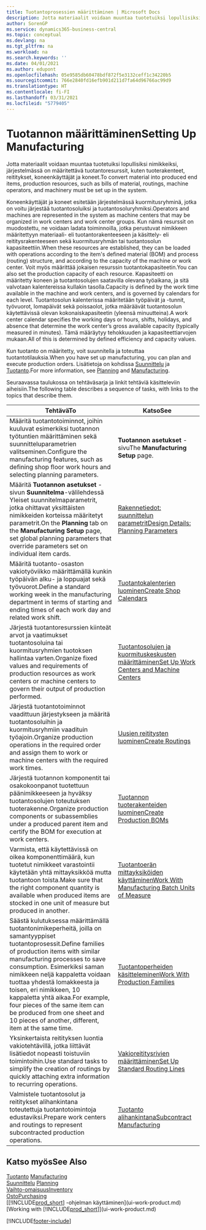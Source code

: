 ```yaml
---
title: Tuotantoprosessien määrittäminen | Microsoft Docs
description: Jotta materiaalit voidaan muuntaa tuotetuiksi lopullisiksi nimikkeiksi, järjestelmässä on määritettävä tuotantoresurssit, kuten tuoterakenteet, reititykset, koneenkäyttäjät ja koneet.
author: SorenGP
ms.service: dynamics365-business-central
ms.topic: conceptual
ms.devlang: na
ms.tgt_pltfrm: na
ms.workload: na
ms.search.keywords: ''
ms.date: 04/01/2021
ms.author: edupont
ms.openlocfilehash: 05e9585db60478bdf872f5e3132ceff1c34220b5
ms.sourcegitcommit: 766e2840fd16efb901d211d7fa64d96766ac99d9
ms.translationtype: HT
ms.contentlocale: fi-FI
ms.lasthandoff: 03/31/2021
ms.locfileid: "5779405"
---
```

# <a name="setting-up-manufacturing"></a><span data-ttu-id="7d446-103">Tuotannon määrittäminen</span><span class="sxs-lookup"><span data-stu-id="7d446-103">Setting Up Manufacturing</span></span>
<span data-ttu-id="7d446-104">Jotta materiaalit voidaan muuntaa tuotetuiksi lopullisiksi nimikkeiksi, järjestelmässä on määritettävä tuotantoresurssit, kuten tuoterakenteet, reititykset, koneenkäyttäjät ja koneet.</span><span class="sxs-lookup"><span data-stu-id="7d446-104">To convert material into produced end items, production resources, such as bills of material, routings, machine operators, and machinery must be set up in the system.</span></span>

<span data-ttu-id="7d446-105">Koneenkäyttäjät ja koneet esitetään järjestelmässä kuormitusryhminä, jotka on voitu järjestää tuotantosoluiksi ja tuotantosoluryhmiksi.</span><span class="sxs-lookup"><span data-stu-id="7d446-105">Operators and machines are represented in the system as machine centers that may be organized in work centers and work center groups.</span></span> <span data-ttu-id="7d446-106">Kun nämä resurssit on muodostettu, ne voidaan ladata toiminnoilla, jotka perustuvat nimikkeen määritettyyn materiaali- eli tuotantorakenteeseen ja käsittely- eli reititysrakenteeseen sekä kuormitusryhmän tai tuotantosolun kapasiteettiin.</span><span class="sxs-lookup"><span data-stu-id="7d446-106">When these resources are established, they can be loaded with operations according to the item's defined material (BOM) and process (routing) structure, and according to the capacity of the machine or work center.</span></span> <span data-ttu-id="7d446-107">Voit myös määrittää jokaisen resurssin tuotantokapasiteetin.</span><span class="sxs-lookup"><span data-stu-id="7d446-107">You can also set the production capacity of each resource.</span></span> <span data-ttu-id="7d446-108">Kapasiteetti on määritetty koneen ja tuotantosolujen saatavilla olevana työaikana, ja sitä valvotaan kalentereissa kullakin tasolla.</span><span class="sxs-lookup"><span data-stu-id="7d446-108">Capacity is defined by the work time available in the machine and work centers, and is governed by calendars for each level.</span></span> <span data-ttu-id="7d446-109">Tuotantosolun kalenterissa määritetään työpäivät ja -tunnit, työvuorot, lomapäivät sekä poissaolot, jotka määräävät tuotantosolun käytettävissä olevan kokonaiskapasiteetin (yleensä minuutteina).</span><span class="sxs-lookup"><span data-stu-id="7d446-109">A work center calendar specifies the working days or hours, shifts, holidays, and absence that determine the work center’s gross available capacity (typically measured in minutes).</span></span> <span data-ttu-id="7d446-110">Tämä määräytyy tehokkuuden ja kapasiteettiarvojen mukaan.</span><span class="sxs-lookup"><span data-stu-id="7d446-110">All of this is determined by defined efficiency and capacity values.</span></span>  

<span data-ttu-id="7d446-111">Kun tuotanto on määritetty, voit suunnitella ja toteuttaa tuotantotilauksia.</span><span class="sxs-lookup"><span data-stu-id="7d446-111">When you have set up manufacturing, you can plan and execute production orders.</span></span> <span data-ttu-id="7d446-112">Lisätietoja on kohdissa [Suunnittelu](production-planning.md) ja [Tuotanto](production-manage-manufacturing.md).</span><span class="sxs-lookup"><span data-stu-id="7d446-112">For more information, see [Planning](production-planning.md) and [Manufacturing](production-manage-manufacturing.md).</span></span>  



 <span data-ttu-id="7d446-113">Seuraavassa taulukossa on tehtäväsarja ja linkit tehtäviä käsitteleviin aiheisiin.</span><span class="sxs-lookup"><span data-stu-id="7d446-113">The following table describes a sequence of tasks, with links to the topics that describe them.</span></span>   

|<span data-ttu-id="7d446-114">**Tehtävä**</span><span class="sxs-lookup"><span data-stu-id="7d446-114">**To**</span></span>|<span data-ttu-id="7d446-115">**Katso**</span><span class="sxs-lookup"><span data-stu-id="7d446-115">**See**</span></span>|  
|------------|-------------|  
|<span data-ttu-id="7d446-116">Määritä tuotantotoiminnot, joihin kuuluvat esimerkiksi tuotannon työtuntien määrittäminen sekä suunnitteluparametrien valitseminen.</span><span class="sxs-lookup"><span data-stu-id="7d446-116">Configure the manufacturing features, such as defining shop floor work hours and selecting planning parameters.</span></span>|<span data-ttu-id="7d446-117">**Tuotannon asetukset** -sivu</span><span class="sxs-lookup"><span data-stu-id="7d446-117">The **Manufacturing Setup** page.</span></span>|
|<span data-ttu-id="7d446-118">Määritä **Tuotannon asetukset** -sivun **Suunnitelma**-välilehdessä Yleiset suunnitelmaparametrit, jotka ohittavat yksittäisten nimikkeiden korteissa määritetyt parametrit.</span><span class="sxs-lookup"><span data-stu-id="7d446-118">On the **Planning** tab on the **Manufacturing Setup** page, set global planning parameters that override parameters set on individual item cards.</span></span>|[<span data-ttu-id="7d446-119">Rakennetiedot: suunnittelun parametrit</span><span class="sxs-lookup"><span data-stu-id="7d446-119">Design Details: Planning Parameters</span></span>](design-details-planning-parameters.md)|
|<span data-ttu-id="7d446-120">Määritä tuotanto-osaston vakiotyöviikko määrittämällä kunkin työpäivän alku- ja loppuajat sekä työvuorot.</span><span class="sxs-lookup"><span data-stu-id="7d446-120">Define a standard working week in the manufacturing department in terms of starting and ending times of each work day and related work shift.</span></span>|[<span data-ttu-id="7d446-121">Tuotantokalenterien luominen</span><span class="sxs-lookup"><span data-stu-id="7d446-121">Create Shop Calendars</span></span>](production-how-to-create-work-center-calendars.md)|  
|<span data-ttu-id="7d446-122">Järjestä tuotantoresurssien kiinteät arvot ja vaatimukset tuotantosoluina tai kuormitusryhmien tuotoksen hallintaa varten.</span><span class="sxs-lookup"><span data-stu-id="7d446-122">Organize fixed values and requirements of production resources as work centers or machine centers to govern their output of production performed.</span></span>|[<span data-ttu-id="7d446-123">Tuotantosolujen ja kuormituskeskusten määrittäminen</span><span class="sxs-lookup"><span data-stu-id="7d446-123">Set Up Work Centers and Machine Centers</span></span>](production-how-to-set-up-work-and-machine-centers.md)|
|<span data-ttu-id="7d446-124">Järjestä tuotantotoiminnot vaadittuun järjestykseen ja määritä tuotantosoluihin ja kuormitusryhmiin vaadituin työajoin.</span><span class="sxs-lookup"><span data-stu-id="7d446-124">Organize production operations in the required order and assign them to work or machine centers with the required work times.</span></span>|[<span data-ttu-id="7d446-125">Uusien reititysten luominen</span><span class="sxs-lookup"><span data-stu-id="7d446-125">Create Routings</span></span>](production-how-to-create-routings.md)|
|<span data-ttu-id="7d446-126">Järjestä tuotannon komponentit tai osakokoonpanot tuotettuun päänimikkeeseen ja hyväksy tuotantosolujen toteutuksen tuoterakenne.</span><span class="sxs-lookup"><span data-stu-id="7d446-126">Organize production components or subassemblies under a produced parent item and certify the BOM for execution at work centers.</span></span>|[<span data-ttu-id="7d446-127">Tuotannon tuoterakenteiden luominen</span><span class="sxs-lookup"><span data-stu-id="7d446-127">Create Production BOMs</span></span>](production-how-to-create-production-boms.md)|
|<span data-ttu-id="7d446-128">Varmista, että käytettävissä on oikea komponenttimäärä, kun tuotetut nimikkeet varastointii käytetään yhtä mittayksikköä mutta tuotantoon toista.</span><span class="sxs-lookup"><span data-stu-id="7d446-128">Make sure that the right component quantity is available when produced items are stocked in one unit of measure but produced in another.</span></span>|[<span data-ttu-id="7d446-129">Tuotantoerän mittayksiköiden käyttäminen</span><span class="sxs-lookup"><span data-stu-id="7d446-129">Work With Manufacturing Batch Units of Measure</span></span>](production-how-to-use-the-manufacturing-batch-unit-of-measure.md)|  
|<span data-ttu-id="7d446-130">Säästä kulutuksessa määrittämällä tuotantonimikeperheitä, joilla on samantyyppiset tuotantoprosessit.</span><span class="sxs-lookup"><span data-stu-id="7d446-130">Define families of production items with similar manufacturing processes to save consumption.</span></span> <span data-ttu-id="7d446-131">Esimerkiksi saman nimikkeen neljä kappaletta voidaan tuottaa yhdestä lomakkeesta ja toisen, eri nimikkeen, 10 kappaletta yhtä aikaa.</span><span class="sxs-lookup"><span data-stu-id="7d446-131">For example, four pieces of the same item can be produced from one sheet and 10 pieces of another, different, item at the same time.</span></span>|[<span data-ttu-id="7d446-132">Tuotantoperheiden käsitteleminen</span><span class="sxs-lookup"><span data-stu-id="7d446-132">Work With Production Families</span></span>](production-how-work-family.md)|
|<span data-ttu-id="7d446-133">Yksinkertaista reitityksen luontia vakiotehtävillä, jotka liittävät lisätiedot nopeasti toistuviin toimintoihin.</span><span class="sxs-lookup"><span data-stu-id="7d446-133">Use standard tasks to simplify the creation of routings by quickly attaching extra information to recurring operations.</span></span>|[<span data-ttu-id="7d446-134">Vakioreititysrivien määrittäminen</span><span class="sxs-lookup"><span data-stu-id="7d446-134">Set Up Standard Routing Lines</span></span>](production-how-set-up-standard-routing-lines.md)|  
|<span data-ttu-id="7d446-135">Valmistele tuotantosolut ja reititykset alihankintana toteutettuja tuotantotoimintoja edustaviksi.</span><span class="sxs-lookup"><span data-stu-id="7d446-135">Prepare work centers and routings to represent subcontracted production operations.</span></span>|[<span data-ttu-id="7d446-136">Tuotanto alihankintana</span><span class="sxs-lookup"><span data-stu-id="7d446-136">Subcontract Manufacturing</span></span>](production-how-to-subcontract-manufacturing.md)|  

## <a name="see-also"></a><span data-ttu-id="7d446-137">Katso myös</span><span class="sxs-lookup"><span data-stu-id="7d446-137">See Also</span></span>
<span data-ttu-id="7d446-138">[Tuotanto](production-manage-manufacturing.md)  </span><span class="sxs-lookup"><span data-stu-id="7d446-138">[Manufacturing](production-manage-manufacturing.md)  </span></span>  
<span data-ttu-id="7d446-139">[Suunnittelu](production-planning.md) </span><span class="sxs-lookup"><span data-stu-id="7d446-139">[Planning](production-planning.md) </span></span>  
[<span data-ttu-id="7d446-140">Vaihto-omaisuus</span><span class="sxs-lookup"><span data-stu-id="7d446-140">Inventory</span></span>](inventory-manage-inventory.md)  
[<span data-ttu-id="7d446-141">Osto</span><span class="sxs-lookup"><span data-stu-id="7d446-141">Purchasing</span></span>](purchasing-manage-purchasing.md)  
<span data-ttu-id="7d446-142">[[!INCLUDE[prod_short](includes/prod_short.md)] -ohjelman käyttäminen](ui-work-product.md)</span><span class="sxs-lookup"><span data-stu-id="7d446-142">[Working with [!INCLUDE[prod_short](includes/prod_short.md)]](ui-work-product.md)</span></span>


[!INCLUDE[footer-include](includes/footer-banner.md)]